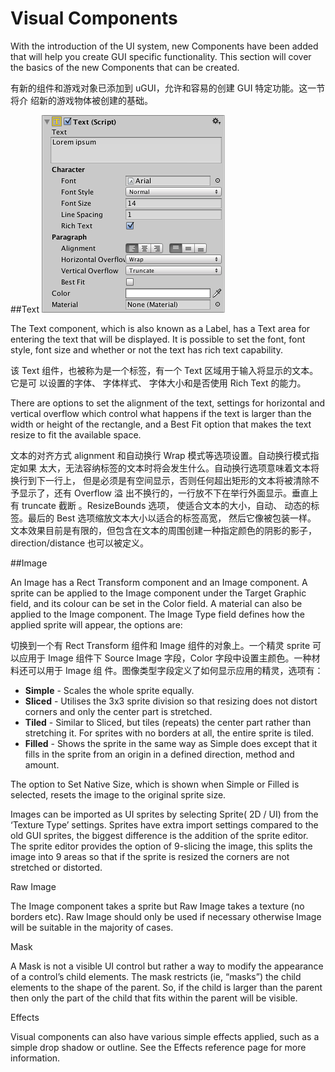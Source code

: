 # Visual Components

With the introduction of the UI system, new Components have been added that will help you create GUI specific functionality. This section will cover the basics of the new Components that can be created.

有新的组件和游戏对象已添加到 uGUI，允许和容易的创建 GUI 特定功能。这一节将介 绍新的游戏物体被创建的基础。 

##Text
![](Main/UI_TextInspector.png)

The Text component, which is also known as a Label, has a Text area for entering the text that will be displayed. It is possible to set the font, font style, font size and whether or not the text has rich text capability.

该 Text 组件，也被称为是一个标签，有一个 Text 区域用于输入将显示的文本。它是可 以设置的字体、 字体样式、 字体大小和是否使用 Rich Text 的能力。 

There are options to set the alignment of the text, settings for horizontal and vertical overflow which control what happens if the text is larger than the width or height of the rectangle, and a Best Fit option that makes the text resize to fit the available space.

文本的对齐方式 alignment 和自动换行 Wrap 模式等选项设置。自动换行模式指定如果 太大，无法容纳标签的文本时将会发生什么。自动换行选项意味着文本将换行到下一行上， 但是必须是有空间显示，否则任何超出矩形的文本将被清除不予显示了，还有 Overflow 溢 出不换行的，一行放不下在举行外面显示。垂直上有 truncate 截断 。ResizeBounds 选项， 使适合文本的大小，自动、 动态的标签。最后的 Best 选项缩放文本大小以适合的标签高宽， 然后它像被包装一样。 文本效果目前是有限的，但包含在文本的周围创建一种指定颜色的阴影的影子， direction/distance 也可以被定义。

##Image


An Image has a Rect Transform component and an Image component. A sprite can be applied to the Image component under the Target Graphic field, and its colour can be set in the Color field. A material can also be applied to the Image component. The Image Type field defines how the applied sprite will appear, the options are:

切换到一个有  Rect Transform 组件和 Image 组件的对象上。一个精灵 sprite 可以应用于 Image 组件下 Source Image 字段，Color 字段中设置主颜色。一种材料还可以用于 Image 组 件。图像类型字段定义了如何显示应用的精灵，选项有： 

* **Simple** - Scales the whole sprite equally.
* **Sliced** - Utilises the 3x3 sprite division so that resizing does not distort corners and only the center part is stretched.
* **Tiled** - Similar to Sliced, but tiles (repeats) the center part rather than stretching it. For sprites with no borders at all, the entire sprite is tiled.
* **Filled** - Shows the sprite in the same way as Simple does except that it fills in the sprite from an origin in a defined direction, method and amount.

The option to Set Native Size, which is shown when Simple or Filled is selected, resets the image to the original sprite size.

Images can be imported as UI sprites by selecting Sprite( 2D / UI) from the ‘Texture Type’ settings. Sprites have extra import settings compared to the old GUI sprites, the biggest difference is the addition of the sprite editor. The sprite editor provides the option of 9-slicing the image, this splits the image into 9 areas so that if the sprite is resized the corners are not stretched or distorted.


Raw Image

The Image component takes a sprite but Raw Image takes a texture (no borders etc). Raw Image should only be used if necessary otherwise Image will be suitable in the majority of cases.

Mask

A Mask is not a visible UI control but rather a way to modify the appearance of a control’s child elements. The mask restricts (ie, “masks”) the child elements to the shape of the parent. So, if the child is larger than the parent then only the part of the child that fits within the parent will be visible.

Effects

Visual components can also have various simple effects applied, such as a simple drop shadow or outline. See the Effects reference page for more information.